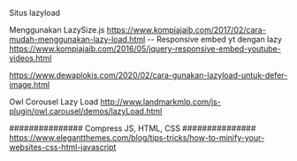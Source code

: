 Situs lazyload

Menggunakan LazySize.js
https://www.kompiajaib.com/2017/02/cara-mudah-menggunakan-lazy-load.html
-- Responsive embed yt dengan lazy
https://www.kompiajaib.com/2016/05/jquery-responsive-embed-youtube-videos.html

https://www.dewaplokis.com/2020/02/cara-gunakan-lazyload-untuk-defer-image.html

Owl Corousel Lazy Load
http://www.landmarkmlp.com/js-plugin/owl.carousel/demos/lazyLoad.html


###############
Compress JS, HTML, CSS
###############
https://www.elegantthemes.com/blog/tips-tricks/how-to-minify-your-websites-css-html-javascript
